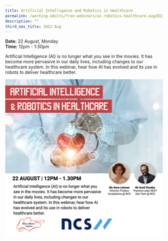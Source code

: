 ```yaml
---
title: Artificial Intelligence and Robotics in Healthcare
permalink: /working-adults/free-webinars/ai-robotics-healthcare-aug2022/
description: ""
third_nav_title: 2022 Aug
---
```

**Date:** 22 August, Monday
<br> **Time:** 12pm - 1:30pm

Artificial Intelligence (AI) is no longer what you see in the movies. It has become more pervasive in our daily lives, including changes to our healthcare system. In this webinar, hear how AI has evolved and its use in robots to deliver healthcare better. 

![Free webinar on artificial intelligene and robotics for working adults](/images/aug%202022/wa-22aug-updated.png)